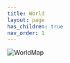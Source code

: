 ```yaml
---
title: World
layout: page
has_children: true
nav_order: 1
---
```


![WorldMap](../images/world-lowres.png)